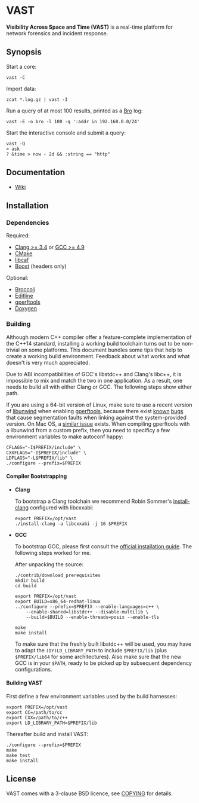 VAST
====

<!--
[![Build Status](https://secure.travis-ci.org/mavam/vast.png)](http://travis-ci.org/mavam/vast)
-->

**Visibility Across Space and Time (VAST)** is a real-time platform for network
forensics and incident response.


Synopsis
--------

Start a core:

    vast -C

Import data:

    zcat *.log.gz | vast -I

Run a query of at most 100 results, printed as a [Bro](http://www.bro.org) log:

    vast -E -o bro -l 100 -q ':addr in 192.168.0.0/24'

Start the interactive console and submit a query:

    vast -Q
    > ask
    ? &time > now - 2d && :string == "http"


Documentation
-------------

- [Wiki](https://github.com/mavam/vast/wiki)


Installation
------------

### Dependencies

Required:

- [Clang >= 3.4](http://clang.llvm.org/) or [GCC >= 4.9](http://gcc.gnu.org)
- [CMake](http://www.cmake.org)
- [libcaf](https://github.com/Neverlord/libcppa)
- [Boost](http://www.boost.org) (headers only)

Optional:

- [Broccoli](http://www.bro-ids.org)
- [Editline](http://thrysoee.dk/editline/)
- [gperftools](http://code.google.com/p/google-perftools)
- [Doxygen](http://www.doxygen.org)

### Building

Although modern C++ compiler offer a feature-complete implementation of the
C++14 standard, installing a working build toolchain turns out to be
non-trivial on some platforms. This document bundles some tips that help to
create a working build environment. Feedback about what works and what doesn't
is very much appreciated.

Due to ABI incompatibilities of GCC's libstdc++ and Clang's libc++, it is
impossible to mix and match the two in one application. As a result, one needs
to build all with either Clang or GCC. The following steps show either path.

If you are using a 64-bit version of Linux, make sure to use a recent version
of [libunwind](http://www.nongnu.org/libunwind/index.html) when enabling
[gperftools](http://code.google.com/p/gperftools/), because there exist
[known](http://code.google.com/p/gperftools/issues/detail?id=66)
[bugs](https://code.google.com/p/gperftools/source/browse/README) that
cause segmentation faults when linking against the system-provided version. On
Mac OS, a [similar issue](https://code.google.com/p/gperftools/issues/detail?id=413) exists.
When compiling gperftools with a libunwind from a custom prefix, then you need
to specificy a few environment variables to make autoconf happy:

    CFLAGS="-I$PREFIX/include" \
    CXXFLAGS="-I$PREFIX/include" \
    LDFLAGS="-L$PREFIX/lib" \
    ./configure --prefix=$PREFIX


#### Compiler Bootstrapping

- **Clang**

  To bootstrap a Clang toolchain we recommend Robin Sommer's
  [install-clang](https://github.com/rsmmr/install-clang) configured with
  libcxxabi:

      export PREFIX=/opt/vast
      ./install-clang -a libcxxabi -j 16 $PREFIX

- **GCC**

  To bootstrap GCC, please first consult the [official installation
  guide](http://gcc.gnu.org/wiki/InstallingGCC). The following steps worked for
  me.

  After unpacking the source:

      ./contrib/download_prerequisites
      mkdir build
      cd build

      export PREFIX=/opt/vast
      export BUILD=x86_64-redhat-linux
      ../configure --prefix=$PREFIX --enable-languages=c++ \
          --enable-shared=libstdc++ --disable-multilib \
          --build=$BUILD --enable-threads=posix --enable-tls

      make
      make install

  To make sure that the freshly built libstdc++ will be used, you may have to
  adapt the `(DY)LD_LIBRARY_PATH` to include `$PREFIX/lib` (plus
  `$PREFIX/lib64` for some architectures). Also make sure that the new GCC is
  in your `$PATH`, ready to be picked up by subsequent dependency
  configurations.


#### Building VAST

First define a few environment variables used by the build harnesses:

    export PREFIX=/opt/vast
    export CC=/path/to/cc
    export CXX=/path/to/c++
    export LD_LIBRARY_PATH=$PREFIX/lib

Thereafter build and install VAST:

    ./configure --prefix=$PREFIX
    make
    make test
    make install


License
-------

VAST comes with a 3-clause BSD licence, see
[COPYING](https://raw.github.com/mavam/vast/master/COPYING) for details.
